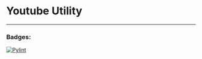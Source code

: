 # Youtube Utility

---

### Badges:

[![Pylint](https://github.com/Advik-B/YoutubeVideo-Downloader/actions/workflows/pylint.yml/badge.svg)](https://github.com/Advik-B/YoutubeVideo-Downloader/actions/workflows/pylint.yml)
